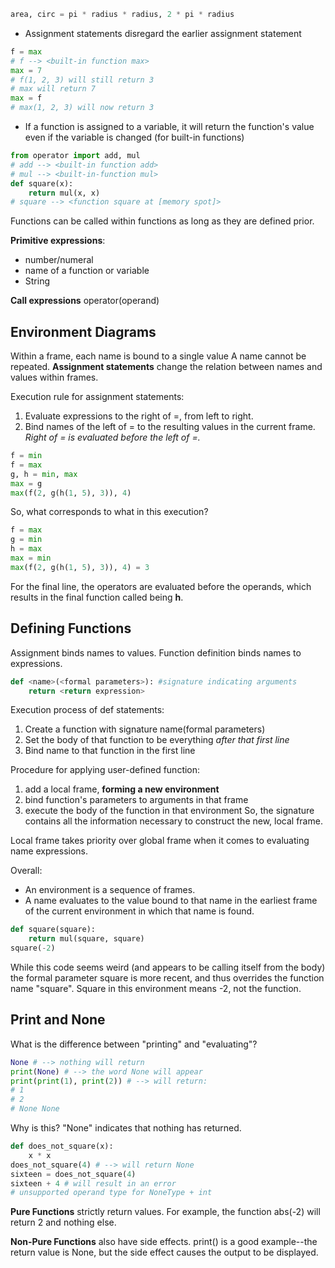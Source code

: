 ```python
area, circ = pi * radius * radius, 2 * pi * radius
```
- Assignment statements disregard the earlier assignment statement
```python
f = max
# f --> <built-in function max>
max = 7
# f(1, 2, 3) will still return 3
# max will return 7
max = f
# max(1, 2, 3) will now return 3
```
* If a function is assigned to a variable, it will return the function's value even if the variable is changed (for built-in functions)
```python
from operator import add, mul
# add --> <built-in function add>
# mul --> <built-in-function mul>
def square(x):
	return mul(x, x)
# square --> <function square at [memory spot]>

```
Functions can be called within functions as long as they are defined prior.

**Primitive expressions**:
- number/numeral
- name of a function or variable
- String

**Call expressions**
operator(operand)

## Environment Diagrams
Within a frame, each name is bound to a single value
	A name cannot be repeated.
**Assignment statements** change the relation between names and values within frames.

Execution rule for assignment statements:
1. Evaluate expressions to the right of =, from left to right.
2. Bind names of the left of = to the resulting values in the current frame.
*Right of = is evaluated before the left of =.*

```python
f = min
f = max
g, h = min, max
max = g
max(f(2, g(h(1, 5), 3)), 4)
```
So, what corresponds to what in this execution?
```python
f = max
g = min
h = max
max = min
max(f(2, g(h(1, 5), 3)), 4) = 3
```
For the final line, the operators are evaluated before the operands, which results in the final function called being **h**.

## Defining Functions

Assignment binds names to values. 
Function definition binds names to expressions.

```python
def <name>(<formal parameters>): #signature indicating arguments
	return <return expression>
```
Execution process of def statements:
1. Create a function with signature name(formal parameters)
2. Set the body of that function to be everything *after that first line*
3. Bind name to that function in the first line

Procedure for applying user-defined function:
1. add a local frame, **forming a new environment**
2. bind function's parameters to arguments in that frame
3. execute the body of the function in that environment
So, the signature contains all the information necessary to construct the new, local frame.

Local frame takes priority over global frame when it comes to evaluating name expressions.

Overall:
- An environment is a sequence of frames.
- A name evaluates to the value bound to that name in the earliest frame of the current environment in which that name is found.

```python
def square(square):
	return mul(square, square)
square(-2)
```
While this code seems weird (and appears to be calling itself from the body) the formal parameter square is more recent, and thus overrides the function name "square". Square in this environment means -2, not the function.

## Print and None
What is the difference between "printing" and "evaluating"?
```python
None # --> nothing will return
print(None) # --> the word None will appear
print(print(1), print(2)) # --> will return:
# 1
# 2
# None None
```
Why is this? "None" indicates that nothing has returned.
```python
def does_not_square(x):
	x * x
does_not_square(4) # --> will return None
sixteen = does_not_square(4)
sixteen + 4 # will result in an error
# unsupported operand type for NoneType + int
```

**Pure Functions** strictly return values. For example, the function abs(-2) will return 2 and nothing else.
 
**Non-Pure Functions** also have side effects. print() is a good example--the return value is None, but the side effect causes the output to be displayed.


